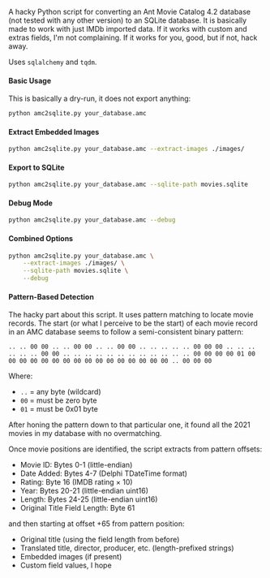 A hacky Python script for converting an Ant Movie Catalog 4.2 database (not tested with any other version) to an SQLite database.
It is basically made to work with just IMDb imported data. If it works with custom and extras fields, I'm not complaining. If it works for you, good, but if not, hack away.

Uses `sqlalchemy` and `tqdm`.

#### Basic Usage
This is basically a dry-run, it does not export anything:

```bash
python amc2sqlite.py your_database.amc
```

#### Extract Embedded Images

```bash
python amc2sqlite.py your_database.amc --extract-images ./images/
```

#### Export to SQLite

```bash
python amc2sqlite.py your_database.amc --sqlite-path movies.sqlite
```

#### Debug Mode

```bash
python amc2sqlite.py your_database.amc --debug
```

#### Combined Options

```bash
python amc2sqlite.py your_database.amc \
    --extract-images ./images/ \
    --sqlite-path movies.sqlite \
    --debug
```

#### Pattern-Based Detection

The hacky part about this script. It uses pattern matching to locate movie records. The start (or what I perceive to be the start) of each movie record in an AMC database seems to follow a semi-consistent binary pattern:

```
.. .. 00 00 .. .. 00 00 .. .. 00 00 .. .. .. .. .. 00 00 00 .. .. .. .. .. .. 00 00 .. .. .. .. .. .. .. .. .. .. .. .. 00 00 00 00 01 00 00 00 00 00 00 00 00 00 00 00 00 00 00 00 00 .. 00 00 00
```

Where:
- `..` = any byte (wildcard)
- `00` = must be zero byte
- `01` = must be 0x01 byte

After honing the pattern down to that particular one, it found all the 2021 movies in my database with no overmatching.

Once movie positions are identified, the script extracts from pattern offsets:

- Movie ID: Bytes 0-1 (little-endian)
- Date Added: Bytes 4-7 (Delphi TDateTime format)
- Rating: Byte 16 (IMDB rating × 10)
- Year: Bytes 20-21 (little-endian uint16)
- Length: Bytes 24-25 (little-endian uint16)
- Original Title Field Length: Byte 61

and then starting at offset +65 from pattern position:

- Original title (using the field length from before)
- Translated title, director, producer, etc. (length-prefixed strings)
- Embedded images (if present)
- Custom field values, I hope
